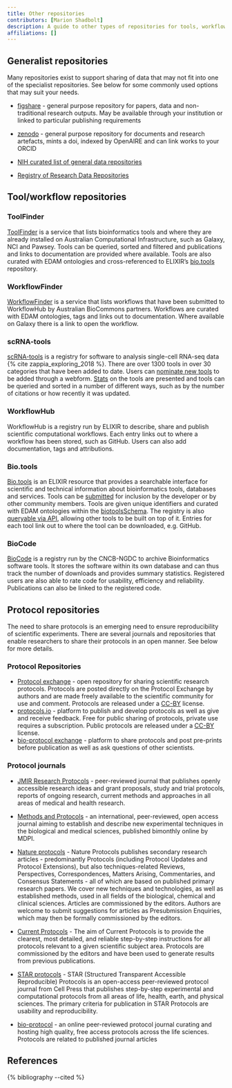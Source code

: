 ```yaml
---
title: Other repositories
contributors: [Marion Shadbolt]
description: A guide to other types of repositories for tools, workflows and protocols.
affiliations: []
---
```


## Generalist repositories

Many repositories exist to support sharing of data that may not fit into one of the specialist repositories. See below for some commonly used options that may suit your needs.

- [figshare](https://figshare.com/) - general purpose repository for papers, data and non-traditional research outputs. May be available through your institution or linked to particular publishing requirements
- [zenodo](https://zenodo.org/) - general purpose repository for documents and research artefacts, mints a doi, indexed by OpenAIRE and can link works to your ORCID
- [NIH curated list of general data repositories](https://sharing.nih.gov/data-management-and-sharing-policy/sharing-scientific-data/generalist-repositories)

- [Registry of Research Data Repositories](https://www.re3data.org/)

## Tool/workflow repositories


### ToolFinder

[ToolFinder](https://australianbiocommons.github.io/2_tools.html) is a service that lists bioinformatics tools and where they are already installed on Australian Computational Infrastructure, such as Galaxy, NCI and Pawsey. Tools can be queried, sorted and filtered and publications and links to documentation are provided where available. Tools are also curated with EDAM ontologies and cross-referenced to ELIXIR’s [bio.tools](https://bio.tools/) repository.


### WorkflowFinder

[WorkflowFinder](https://australianbiocommons.github.io/2_1_workflows.html) is a service that lists workflows that have been submitted to WorkflowHub by Australian BioCommons partners. Workflows are curated with EDAM ontologies, tags and links out to documentation. Where available on Galaxy there is a link to open the workflow.


### scRNA-tools

[scRNA-tools](https://www.scrna-tools.org/) is a registry for software to analysis single-cell RNA-seq data {% cite zappia_exploring_2018 %}. There are over 1300 tools in over 30 categories that have been added to date. Users can [nominate new tools](https://www.scrna-tools.org/submit) to be added through a webform. [Stats](https://www.scrna-tools.org/analysis) on the tools are presented and tools can be queried and sorted in a number of different ways, such as by the number of citations or how recently it was updated.


### WorkflowHub

WorkflowHub is a registry run by ELIXIR to describe, share and publish scientific computational workflows. Each entry links out to where a workflow has been stored, such as GitHub. Users can also add documentation, tags and attributions.


### Bio.tools

[Bio.tools](https://bio.tools/) is an ELIXIR resource that provides a searchable interface for scientific and technical information about bioinformatics tools, databases and services. Tools can be [submitted](https://biotools.readthedocs.io/en/latest/quickstart_guide.html) for inclusion by the developer or by other community members. Tools are given unique identifiers and curated with EDAM ontologies within the [biotoolsSchema](https://biotoolsschema.readthedocs.io/en/latest/). The registry is also [queryable via API](https://biotools.readthedocs.io/en/latest/api_usage_guide.html), allowing other tools to be built on top of it. Entries for each tool link out to where the tool can be downloaded, e.g. GitHub.


### BioCode

[BioCode](https://ngdc.cncb.ac.cn/biocode) is a registry run by the CNCB-NGDC to archive Bioinformatics software tools. It stores the software within its own database and can thus track the number of downloads and provides summary statistics. Registered users are also able to rate code for usability, efficiency and reliability. Publications can also be linked to the registered code.

## Protocol repositories

The need to share protocols is an emerging need to ensure reproducibility of scientific experiments. There are several journals and repositories that enable researchers to share their protocols in an open manner. See below for more details.

### Protocol Repositories

- [Protocol exchange](https://protocolexchange.researchsquare.com/) - open repository for sharing scientific research protocols. Protocols are posted directly on the Protocol Exchange by authors and are made freely available to the scientific community for use and comment. Protocols are released under a [CC-BY](https://creativecommons.org/licenses/by/4.0/) license.
- [protocols.io](https://www.protocols.io/) - platform to publish and develop protocols as well as give and receive feedback. Free for public sharing of protocols, private use requires a subscription. Public protocols are released under a [CC-BY](https://creativecommons.org/licenses/by/4.0/) license.
- [bio-protocol exchange](https://bio-protocol.org/exchange) - platform to share protocols and post pre-prints before publication as well as ask questions of other scientists.

### Protocol journals

- [JMIR Research Protocols](https://www.researchprotocols.org/) - peer-reviewed journal that publishes openly accessible research ideas and grant proposals, study and trial protocols, reports of ongoing research, current methods and approaches in all areas of medical and health research.

- [Methods and Protocols](https://www.mdpi.com/journal/mps) - an international, peer-reviewed, open access journal aiming to establish and describe new experimental techniques in the biological and medical sciences, published bimonthly online by MDPI.

- [Nature protocols](https://www.nature.com/nprot/) - Nature Protocols publishes secondary research articles - predominantly Protocols (including Protocol Updates and Protocol Extensions), but also techniques-related Reviews, Perspectives, Correspondences, Matters Arising, Commentaries, and Consensus Statements - all of which are based on published primary research papers. We cover new techniques and technologies, as well as established methods, used in all fields of the biological, chemical and clinical sciences. Articles are commissioned by the editors. Authors are welcome to submit suggestions for articles as Presubmission Enquiries, which may then be formally commissioned by the editors.

- [Current Protocols](https://currentprotocols.onlinelibrary.wiley.com/) - The aim of Current Protocols is to provide the clearest, most detailed, and reliable step-by-step instructions for all protocols relevant to a given scientific subject area. Protocols are commissioned by the editors and have been used to generate results from previous publications.

- [STAR protocols](https://www.cell.com/star-protocols/home) - STAR (Structured Transparent Accessible Reproducible) Protocols is an open-access peer-reviewed protocol journal from Cell Press that publishes step-by-step experimental and computational protocols from all areas of life, health, earth, and physical sciences. The primary criteria for publication in STAR Protocols are usability and reproducibility.

- [bio-protocol](https://bio-protocol.org/default.aspx) - an online peer-reviewed protocol journal curating and hosting high quality, free access protocols across the life sciences. Protocols are related to published journal articles

## References

{% bibliography --cited %}
